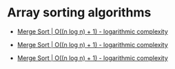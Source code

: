 # Array sorting algorithms

* [Merge Sort | O((n log n) + 1) - logarithmic complexity](quick-sort/README.md)

* [Merge Sort | O((n log n) + 1) - logarithmic complexity](bubble-sort/README.md)

* [Merge Sort | O((n log n) + 1) - logarithmic complexity](merge-sort/README.md)